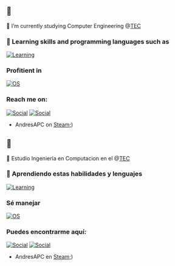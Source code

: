 ## 👋
🔭 I’m currently studying Computer Engineering @[TEC](https://www.tec.ac.cr/)
### 🌱 Learning skills and programming languages such as
[![Learning](https://skillicons.dev/icons?i=github,git,py,pycharm,latex,figma)](https://skillicons.dev)
### Profitient in
[![OS](https://skillicons.dev/icons?i=apple,windows,linux)](https://skillicons.dev)
### Reach me on:
[![Social](https://skillicons.dev/icons?i=instagram)](https://www.instagram.com/andres_ap01/) [![Social](https://skillicons.dev/icons?i=discord)](discordapp.com/users/1102799828884398110)
- AndresAPC on [Steam](https://steamcommunity.com/profiles/76561198332762372);)

## 👋
🔭 Estudio Ingeniería en Computacion en el @[TEC](https://www.tec.ac.cr/)
### 🌱 Aprendiendo estas habilidades y lenguajes
[![Learning](https://skillicons.dev/icons?i=github,git,py,pycharm,latex,figma)](https://skillicons.dev)
### Sé manejar
[![OS](https://skillicons.dev/icons?i=apple,windows,linux)](https://skillicons.dev)
### Puedes encontrarme aquí:
[![Social](https://skillicons.dev/icons?i=instagram)](https://www.instagram.com/andres_ap01/) [![Social](https://skillicons.dev/icons?i=discord)](discordapp.com/users/1102799828884398110)
- AndresAPC en [Steam](https://steamcommunity.com/profiles/76561198332762372);)
